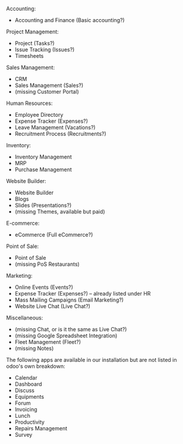 Accounting:
- Accounting and Finance (Basic accounting?)

Project Management:
- Project (Tasks?)
- Issue Tracking (Issues?)
- Timesheets

Sales Management:
- CRM
- Sales Management (Sales?)
- (missing Customer Portal)

Human Resources:
- Employee Directory
- Expense Tracker (Expenses?)
- Leave Management (Vacations?)
- Recruitment Process (Recruitments?)

Inventory:
- Inventory Management
- MRP
- Purchase Management

Website Builder:
- Website Builder
- Blogs
- Slides (Presentations?)
- (missing Themes, available but paid)

E-commerce:
- eCommerce (Full eCommerce?)

Point of Sale:
- Point of Sale
- (missing PoS Restaurants)

Marketing:
- Online Events (Events?)
- Expense Tracker (Expenses?) – already listed under HR
- Mass Mailing Campaigns (Email Marketing?)
- Website Live Chat (Live Chat?)


Miscellaneous:
- (missing Chat, or is it the same as Live Chat?)
- (missing Google Spreadsheet Integration)
- Fleet Management (Fleet?)
- (missing Notes)


The following apps are available in our installation but are not listed in odoo's own breakdown:
- Calendar
- Dashboard
- Discuss
- Equipments
- Forum
- Invoicing
- Lunch
- Productivity
- Repairs Management
- Survey
